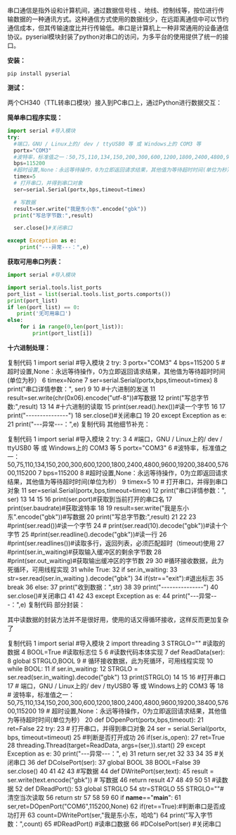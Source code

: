 串口通信是指外设和计算机间，通过数据信号线 、地线、控制线等，按位进行传输数据的一种通讯方式。这种通信方式使用的数据线少，在远距离通信中可以节约通信成本，但其传输速度比并行传输低。串口是计算机上一种非常通用的设备通信协议。pyserial模块封装了python对串口的访问，为多平台的使用提供了统一的接口。

 **安装：**

```
pip install pyserial
```

**测试：**

两个CH340（TTL转串口模块）接入到PC串口上，通过Python进行数据交互：

**简单串口程序实现：**

```python
import serial #导入模块
try:
  #端口，GNU / Linux上的/ dev / ttyUSB0 等 或 Windows上的 COM3 等
  portx="COM3"
  #波特率，标准值之一：50,75,110,134,150,200,300,600,1200,1800,2400,4800,9600,19200,38400,57600,115200
  bps=115200
  #超时设置,None：永远等待操作，0为立即返回请求结果，其他值为等待超时时间(单位为秒）
  timex=5
  # 打开串口，并得到串口对象
  ser=serial.Serial(portx,bps,timeout=timex)

  # 写数据
  result=ser.write("我是东小东".encode("gbk"))
  print("写总字节数:",result)

  ser.close()#关闭串口

except Exception as e:
    print("---异常---：",e)
```

**获取可用串口列表：**

```python
import serial #导入模块

import serial.tools.list_ports
port_list = list(serial.tools.list_ports.comports())
print(port_list)
if len(port_list) == 0:
   print('无可用串口')
else:
    for i in range(0,len(port_list)):
        print(port_list[i])
```

**十六进制处理：**

复制代码
 1 import serial #导入模块
 2 try:
 3   portx="COM3"
 4   bps=115200
 5   #超时设置,None：永远等待操作，0为立即返回请求结果，其他值为等待超时时间(单位为秒）
 6   timex=None
 7   ser=serial.Serial(portx,bps,timeout=timex)
 8   print("串口详情参数：", ser)
 9 
10   #十六进制的发送
11   result=ser.write(chr(0x06).encode("utf-8"))#写数据
12   print("写总字节数:",result)
13 
14   #十六进制的读取
15   print(ser.read().hex())#读一个字节
16 
17   print("---------------")
18   ser.close()#关闭串口
19 
20 except Exception as e:
21     print("---异常---：",e)
复制代码
 其他细节补充：

复制代码
 1 import serial #导入模块
 2 try:
 3 
 4   #端口，GNU / Linux上的/ dev / ttyUSB0 等 或 Windows上的 COM3 等
 5   portx="COM3"
 6   #波特率，标准值之一：50,75,110,134,150,200,300,600,1200,1800,2400,4800,9600,19200,38400,57600,115200
 7   bps=115200
 8   #超时设置,None：永远等待操作，0为立即返回请求结果，其他值为等待超时时间(单位为秒）
 9   timex=5
10   # 打开串口，并得到串口对象
11   ser=serial.Serial(portx,bps,timeout=timex)
12   print("串口详情参数：", ser)
13 
14 
15 
16   print(ser.port)#获取到当前打开的串口名
17   print(ser.baudrate)#获取波特率
18 
19   result=ser.write("我是东小东".encode("gbk"))#写数据
20   print("写总字节数:",result)
21 
22 
23   #print(ser.read())#读一个字节
24   # print(ser.read(10).decode("gbk"))#读十个字节
25   #print(ser.readline().decode("gbk"))#读一行
26   #print(ser.readlines())#读取多行，返回列表，必须匹配超时（timeout)使用
27   #print(ser.in_waiting)#获取输入缓冲区的剩余字节数
28   #print(ser.out_waiting)#获取输出缓冲区的字节数
29 
30   #循环接收数据，此为死循环，可用线程实现
31   while True:
32          if ser.in_waiting:
33              str=ser.read(ser.in_waiting ).decode("gbk")
34              if(str=="exit"):#退出标志
35                  break
36              else:
37                print("收到数据：",str)
38 
39   print("---------------")
40   ser.close()#关闭串口
41 
42 
43 except Exception as e:
44     print("---异常---：",e)
复制代码
部分封装：

其中读数据的封装方法并不是很好用，使用的话又得循环接收，这样反而更加复杂了

复制代码
 1 import serial #导入模块
 2 import threading
 3 STRGLO="" #读取的数据
 4 BOOL=True  #读取标志位
 5 
 6 #读数代码本体实现
 7 def ReadData(ser):
 8     global STRGLO,BOOL
 9     # 循环接收数据，此为死循环，可用线程实现
10     while BOOL:
11         if ser.in_waiting:
12             STRGLO = ser.read(ser.in_waiting).decode("gbk")
13             print(STRGLO)
14 
15 
16 #打开串口
17 # 端口，GNU / Linux上的/ dev / ttyUSB0 等 或 Windows上的 COM3 等
18 # 波特率，标准值之一：50,75,110,134,150,200,300,600,1200,1800,2400,4800,9600,19200,38400,57600,115200
19 # 超时设置,None：永远等待操作，0为立即返回请求结果，其他值为等待超时时间(单位为秒）
20 def DOpenPort(portx,bps,timeout):
21     ret=False
22     try:
23         # 打开串口，并得到串口对象
24         ser = serial.Serial(portx, bps, timeout=timeout)
25         #判断是否打开成功
26         if(ser.is_open):
27            ret=True
28            threading.Thread(target=ReadData, args=(ser,)).start()
29     except Exception as e:
30         print("---异常---：", e)
31     return ser,ret
32 
33 
34 
35 #关闭串口
36 def DColsePort(ser):
37     global BOOL
38     BOOL=False
39     ser.close()
40 
41 
42 
43 #写数据
44 def DWritePort(ser,text):
45     result = ser.write(text.encode("gbk"))  # 写数据
46     return result
47 
48 
49 
50 
51 #读数据
52 def DReadPort():
53     global STRGLO
54     str=STRGLO
55     STRGLO=""#清空当次读取
56     return str
57 
58 
59 
60 if __name__=="__main__":
61     ser,ret=DOpenPort("COM6",115200,None)
62     if(ret==True):#判断串口是否成功打开
63          count=DWritePort(ser,"我是东小东，哈哈")
64          print("写入字节数：",count)
65          #DReadPort() #读串口数据
66          #DColsePort(ser)  #关闭串口
